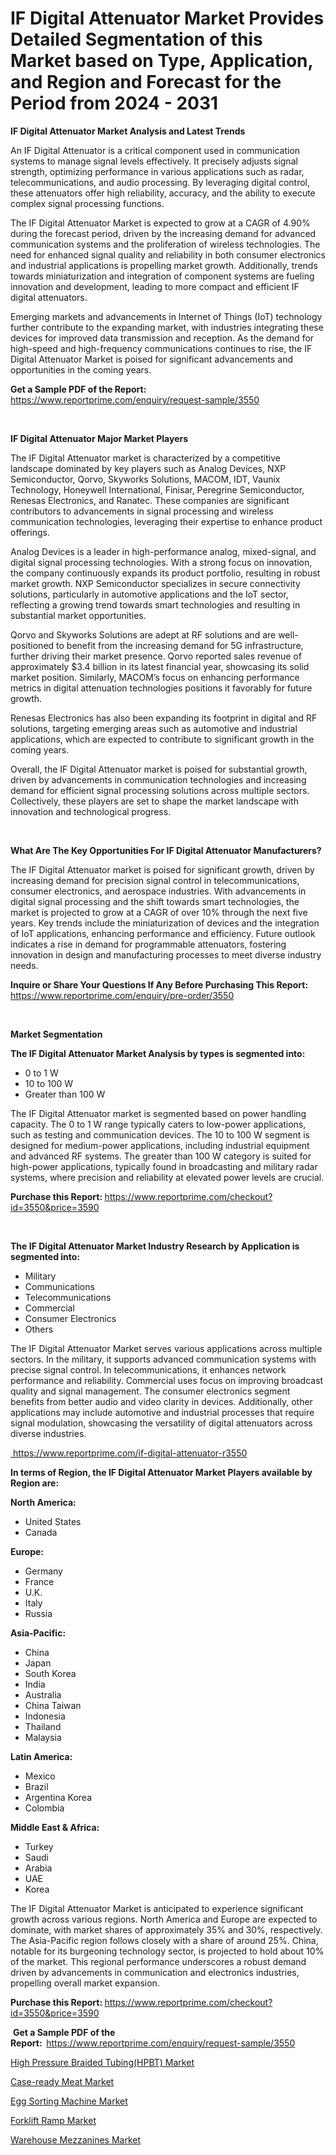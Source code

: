 <p><h1>IF Digital Attenuator Market Provides Detailed Segmentation of this Market based on Type, Application, and Region and Forecast for the Period from 2024 - 2031</h1></p><p><strong>IF Digital Attenuator Market Analysis and Latest Trends</strong></p>
<p><p>An IF Digital Attenuator is a critical component used in communication systems to manage signal levels effectively. It precisely adjusts signal strength, optimizing performance in various applications such as radar, telecommunications, and audio processing. By leveraging digital control, these attenuators offer high reliability, accuracy, and the ability to execute complex signal processing functions.</p><p>The IF Digital Attenuator Market is expected to grow at a CAGR of 4.90% during the forecast period, driven by the increasing demand for advanced communication systems and the proliferation of wireless technologies. The need for enhanced signal quality and reliability in both consumer electronics and industrial applications is propelling market growth. Additionally, trends towards miniaturization and integration of component systems are fueling innovation and development, leading to more compact and efficient IF digital attenuators.</p><p>Emerging markets and advancements in Internet of Things (IoT) technology further contribute to the expanding market, with industries integrating these devices for improved data transmission and reception. As the demand for high-speed and high-frequency communications continues to rise, the IF Digital Attenuator Market is poised for significant advancements and opportunities in the coming years.</p></p>
<p><strong>Get a Sample PDF of the Report:&nbsp;</strong> <a href="https://www.reportprime.com/enquiry/request-sample/3550">https://www.reportprime.com/enquiry/request-sample/3550</a></p>
<p>&nbsp;</p>
<p><strong>IF Digital Attenuator Major Market Players</strong></p>
<p><p>The IF Digital Attenuator market is characterized by a competitive landscape dominated by key players such as Analog Devices, NXP Semiconductor, Qorvo, Skyworks Solutions, MACOM, IDT, Vaunix Technology, Honeywell International, Finisar, Peregrine Semiconductor, Renesas Electronics, and Ranatec. These companies are significant contributors to advancements in signal processing and wireless communication technologies, leveraging their expertise to enhance product offerings.</p><p>Analog Devices is a leader in high-performance analog, mixed-signal, and digital signal processing technologies. With a strong focus on innovation, the company continuously expands its product portfolio, resulting in robust market growth. NXP Semiconductor specializes in secure connectivity solutions, particularly in automotive applications and the IoT sector, reflecting a growing trend towards smart technologies and resulting in substantial market opportunities.</p><p>Qorvo and Skyworks Solutions are adept at RF solutions and are well-positioned to benefit from the increasing demand for 5G infrastructure, further driving their market presence. Qorvo reported sales revenue of approximately $3.4 billion in its latest financial year, showcasing its solid market position. Similarly, MACOM’s focus on enhancing performance metrics in digital attenuation technologies positions it favorably for future growth.</p><p>Renesas Electronics has also been expanding its footprint in digital and RF solutions, targeting emerging areas such as automotive and industrial applications, which are expected to contribute to significant growth in the coming years.</p><p>Overall, the IF Digital Attenuator market is poised for substantial growth, driven by advancements in communication technologies and increasing demand for efficient signal processing solutions across multiple sectors. Collectively, these players are set to shape the market landscape with innovation and technological progress.</p></p>
<p>&nbsp;</p>
<p><strong>What Are The Key Opportunities For IF Digital Attenuator Manufacturers?</strong></p>
<p><p>The IF Digital Attenuator market is poised for significant growth, driven by increasing demand for precision signal control in telecommunications, consumer electronics, and aerospace industries. With advancements in digital signal processing and the shift towards smart technologies, the market is projected to grow at a CAGR of over 10% through the next five years. Key trends include the miniaturization of devices and the integration of IoT applications, enhancing performance and efficiency. Future outlook indicates a rise in demand for programmable attenuators, fostering innovation in design and manufacturing processes to meet diverse industry needs.</p></p>
<p><strong>Inquire or Share Your Questions If Any Before Purchasing This Report:</strong> <a href="https://www.reportprime.com/enquiry/pre-order/3550">https://www.reportprime.com/enquiry/pre-order/3550</a></p>
<p>&nbsp;</p>
<p><strong>Market Segmentation</strong></p>
<p><strong>The IF Digital Attenuator Market Analysis by types is segmented into:</strong></p>
<p><ul><li>0 to 1 W</li><li>10 to 100 W</li><li>Greater than 100 W</li></ul></p>
<p><p>The IF Digital Attenuator market is segmented based on power handling capacity. The 0 to 1 W range typically caters to low-power applications, such as testing and communication devices. The 10 to 100 W segment is designed for medium-power applications, including industrial equipment and advanced RF systems. The greater than 100 W category is suited for high-power applications, typically found in broadcasting and military radar systems, where precision and reliability at elevated power levels are crucial.</p></p>
<p><strong>Purchase this Report:&nbsp;</strong><a href="https://www.reportprime.com/checkout?id=3550&price=3590">https://www.reportprime.com/checkout?id=3550&price=3590</a></p>
<p>&nbsp;</p>
<p><strong>The IF Digital Attenuator Market Industry Research by Application is segmented into:</strong></p>
<p><ul><li>Military</li><li>Communications</li><li>Telecommunications</li><li>Commercial</li><li>Consumer Electronics</li><li>Others</li></ul></p>
<p><p>The IF Digital Attenuator Market serves various applications across multiple sectors. In the military, it supports advanced communication systems with precise signal control. In telecommunications, it enhances network performance and reliability. Commercial uses focus on improving broadcast quality and signal management. The consumer electronics segment benefits from better audio and video clarity in devices. Additionally, other applications may include automotive and industrial processes that require signal modulation, showcasing the versatility of digital attenuators across diverse industries.</p></p>
<p><a href="https://www.reportprime.com/if-digital-attenuator-r3550">&nbsp;https://www.reportprime.com/if-digital-attenuator-r3550</a></p>
<p><strong>In terms of Region, the IF Digital Attenuator Market Players available by Region are:</strong></p>
<p>
    <p> <strong> North America: </strong>
        <ul>
            <li>United States</li>
            <li>Canada</li>
        </ul>
        </p> 
    <p> <strong> Europe: </strong>
        <ul>
            <li>Germany</li>
            <li>France</li>
            <li>U.K.</li>
            <li>Italy</li>
            <li>Russia</li>
        </ul>
        </p> 
    <p> <strong> Asia-Pacific: </strong>
        <ul>
            <li>China</li>
            <li>Japan</li>
            <li>South Korea</li>
            <li>India</li>
            <li>Australia</li>
            <li>China Taiwan</li>
            <li>Indonesia</li>
            <li>Thailand</li>
            <li>Malaysia</li>
        </ul>
        </p> 
    <p> <strong> Latin America: </strong>
        <ul>
            <li>Mexico</li>
            <li>Brazil</li>
            <li>Argentina Korea</li>
            <li>Colombia</li>
        </ul>
        </p> 
    <p> <strong> Middle East & Africa: </strong>
        <ul>
            <li>Turkey</li>
            <li>Saudi</li>
            <li>Arabia</li>
            <li>UAE</li>
            <li>Korea</li>
        </ul>
    </p>
    </p>
<p><p>The IF Digital Attenuator Market is anticipated to experience significant growth across various regions. North America and Europe are expected to dominate, with market shares of approximately 35% and 30%, respectively. The Asia-Pacific region follows closely with a share of around 25%. China, notable for its burgeoning technology sector, is projected to hold about 10% of the market. This regional performance underscores a robust demand driven by advancements in communication and electronics industries, propelling overall market expansion.</p></p>
<p><strong>Purchase this Report: </strong><a href="https://www.reportprime.com/checkout?id=3550&price=3590">https://www.reportprime.com/checkout?id=3550&price=3590</a></p>
<p>&nbsp;<strong>Get a Sample PDF of the Report:&nbsp;&nbsp;</strong><a href="https://www.reportprime.com/enquiry/request-sample/3550">https://www.reportprime.com/enquiry/request-sample/3550</a></p>
<p><strong></strong></p>
<p><p><a href="https://issuu.com/reportprime-2/docs/high-pressure-braided-tubinghpbt-ma_a22d34d775a084">High Pressure Braided Tubing(HPBT) Market</a></p><p><a href="https://issuu.com/reportprime-2/docs/case-ready-meat-market-size-2030.pp_dcdab5286a1e07">Case-ready Meat Market</a></p><p><a href="https://www.linkedin.com/pulse/egg-sorting-machine-market-size-type-gravity-typeoptical-fyiff?trackingId=9%2Fjw8h7NRkKU03J4sEVxtA%3D%3D">Egg Sorting Machine Market</a></p><p><a href="https://www.linkedin.com/pulse/forklift-ramp-market-forecast-global-trends-analysis-lppdf?trackingId=%2Bh7Dyj1RRuKU4hH6bGawbQ%3D%3D">Forklift Ramp Market</a></p><p><a href="https://www.linkedin.com/pulse/strategic-insights-global-warehouse-mezzanines-market-trends-wbvjf?trackingId=xqsBHN1xR1GyOFWX0zdmkQ%3D%3D">Warehouse Mezzanines Market</a></p></p>